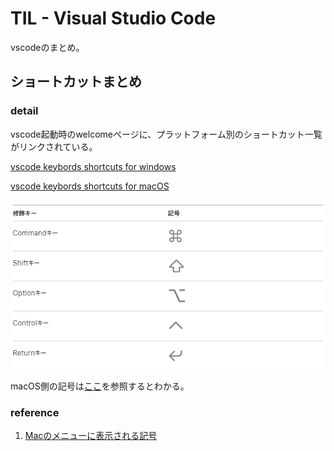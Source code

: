 # TIL - Visual Studio Code

vscodeのまとめ。

## ショートカットまとめ

### detail

vscode起動時のwelcomeページに、プラットフォーム別のショートカット一覧がリンクされている。

[vscode keybords shortcuts for windows](https://code.visualstudio.com/shortcuts/keyboard-shortcuts-windows.pdf)

[vscode keybords shortcuts for macOS](https://code.visualstudio.com/shortcuts/keyboard-shortcuts-macos.pdf)

![pic](2021-04-12-08-30-00.png)

macOS側の記号は[ここ](https://support.apple.com/ja-jp/guide/mac-help/cpmh0011/mac)を参照するとわかる。

### reference

1. [Macのメニューに表示される記号](https://support.apple.com/ja-jp/guide/mac-help/cpmh0011/mac)
